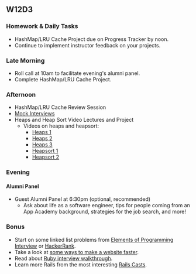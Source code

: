 ## W12D3

### Homework & Daily Tasks
* HashMap/LRU Cache Project due on Progress Tracker by noon.
* Continue to implement instructor feedback on your projects.

### Late Morning
* Roll call at 10am to facilitate evening's alumni panel.
* Complete HashMap/LRU Cache Project.

### Afternoon
* HashMap/LRU Cache Review Session
* [Mock Interviews][pair-boarding-index]
* Heaps and Heap Sort Video Lectures and Project
    * Videos on heaps and heapsort:
      * [Heaps 1][heaps1]
      * [Heaps 2][heaps2]
      * [Heaps 3][heaps3]
      * [Heapsort 1][heapsort1]
      * [Heapsort 2][heapsort2]

### Evening
#### Alumni Panel
* Guest Alumni Panel at 6:30pm (optional, recommended)
  * Ask about life as a software engineer, tips for people coming from an App Academy background, strategies for the job search, and more!

### Bonus

* Start on some linked list problems from [Elements of Programming Interview][elements-book] or [HackerRank][hackerrank].
* Take a look at [some ways to make a website faster][performance-cheat-sheet].
* Read about [Ruby interview walkthrough][ruby-interview-walkthrough].
* Learn more Rails from the most interesting [Rails Casts][rails-casts].


<!-- LINKS --><!-- Job Search Projects -->

<!-- Internal Resources -->
[Jobberwocky]: http://progress.appacademy.io/jobberwocky
[pair-boarding-index]: ../technical-skills/whiteboarding/index.md#d7
[heaps1]: https://vimeo.com/191997749/b59a137b19
[heaps2]: https://vimeo.com/191997750/83ff39ba6a
[heaps3]: https://vimeo.com/191997751/6db2554bbb
[heapsort1]: https://vimeo.com/191997808/3d0a223bb1
[heapsort2]: https://vimeo.com/191997809/849cf1b7ad

<!-- Technical Interview Resources -->
[interview-questions]: https://docs.google.com/a/appacademy.io/spreadsheet/ccc?key=0AnnoREts_wUydHN3UGZfbDZIME1VTEY3Y3pUNWpZZGc#gid=0
[HackerRank]: https://www.hackerrank.com/
[elements-book]: http://elementsofprogramminginterviews.com/

<!-- Misc -->
[performance-cheat-sheet]: ../technical-skills/system-design/performance-cheat-sheet.md
[ruby-interview-walkthrough]: https://gist.github.com/ryansobol/5252653
[rails-casts]: ../technical-skills/ruby-javascript/ruby-rails.md
